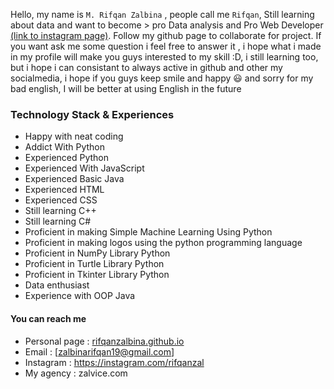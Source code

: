 Hello, my name is `M. Rifqan Zalbina` , people call me `Rifqan`, Still learning about data and want to become > pro Data analysis and Pro Web Developer
[(link to instagram page)](https://www.instagram.com/rifqanzal/). Follow my github page to collaborate for project. If you want ask me some question
i feel free to answer it , i hope what i made in my profile will make you guys interested to my skill :D, 
i still learning too, but i hope i can consistant to always active in github and other my socialmedia, i hope if you guys keep smile and happy 😃 
and sorry for my bad english, I will be better at using English in the future 

### Technology Stack  & Experiences
- Happy with neat coding
- Addict With Python 
- Experienced Python
- Experienced With JavaScript
- Experienced Basic Java
- Experienced HTML
- Experienced CSS
- Still learning C++
- Still learning C#
- Proficient in making Simple Machine Learning Using Python
- Proficient in making logos using the python programming language
- Proficient in NumPy Library Python
- Proficient in Turtle Library Python
- Proficient in Tkinter Library Python
- Data enthusiast
- Experience with OOP Java

#### You can reach me

- Personal page : [rifqanzalbina.github.io](https://rifqanzalbina.github.io)
- Email :  [zalbinarifqan19@gmail.com]
- Instagram : https://instagram.com/rifqanzal
- My agency : zalvice.com
